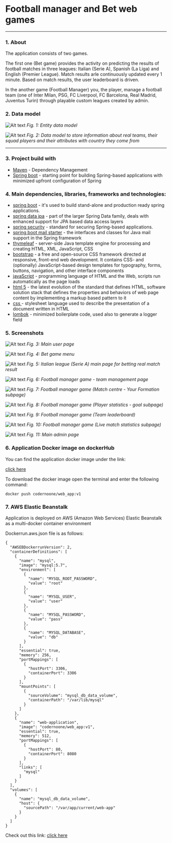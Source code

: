 # Football manager and Bet web games
---
### 1. About

The application consists of two games.

The first one (Bet game) provides the activity on predicting the results of football matches in three leagues: Italian (Serie A), Spanish (La Liga) and English (Premier League). Match results arle continuously updated every 1 minute. Based on match results, the user leaderboard is driven. 

In the another game (Football Manager)  you, the player, manage a football team (one of Inter Milan, PSG, FC Liverpool, FC Barcelona, Real Madrid, Juventus Turin) through playable custom leagues created by admin.

### 2. Data model
![Alt text](https://i.imgur.com/WgXGgsj.png "EER DIAGRAM")
*Fig. 1: Entity data model*



![Alt text](https://i.imgur.com/4ECUFpR.png "EER DIAGRAM")
*Fig. 2: Data model to store information about real teams, their squad players and their attributes with country they come from*
***

### 3. Project build with

* [Maven](https://maven.apache.org/) - Dependency Management
* [Spring boot]() - starting point for building Spring-based applications with minimized upfront configuration of Spring


### 4. Main dependencies, libraries, frameworks and technologies:

* [spring boot](https://spring.io/projects/spring-boot) - it's used to build stand-alone and production ready spring applications.
* [spring data jpa](https://spring.io/projects/spring-data-jpa) - part of the larger Spring Data family, deals with enhanced support for JPA based data access layers
* [spring security](https://spring.io/projects/spring-security) - standard for securing Spring-based applications.
* [spring boot mail starter](https://spring.io/projects/spring-security) - the interfaces and classes for Java mail support in the Spring framework
* [thymeleaf](https://www.thymeleaf.org/) - server-side Java template engine for processing and creating HTML, XML, JavaScript, CSS
* [bootstrap](https://getbootstrap.com/) -  a free and open-source CSS framework directed at responsive, front-end web development. It contains CSS- and (optionally) JavaScript-based design templates for typography, forms, buttons, navigation, and other interface components
* [javaScript](https://javascript.info/) - programming language of HTML and the Web, scripts run automatically as the page loads
* [html 5](https://developer.mozilla.org/en-US/docs/Web/HTML/Reference) - the latest evolution of the standard that defines HTML, software solution stack that defines the properties and behaviors of web page content by implementing a markup based pattern to it
* [css ](https://developer.mozilla.org/en-US/docs/Web/CSS/Reference) - stylesheet language used to describe the presentation of a document written in HTML
* [lombok](https://projectlombok.org/) - minimized boilerplate code, used also to generate a logger field

### 5. Screenshots

![Alt text](https://i.imgur.com/7W3Bk2o.png "user_page")
*Fig. 3: Main user page*

![Alt text](https://i.imgur.com/XJex6DV.png "bet_home")
*Fig. 4: Bet game menu*

![Alt text](https://i.imgur.com/GwSMD7A.png "user_page")
*Fig. 5: Italian league (Serie A) main page for betting real match result*

![Alt text](https://i.imgur.com/8npRzXB.png "user_page")
*Fig. 6: Football manager game - team management page*

![Alt text](https://i.imgur.com/poeEaiV.png "user_page")
*Fig. 7: Football manager game (Match centre - Your Formation subpage)*

![Alt text](https://i.imgur.com/0N3ZpU9.png "user_page")
*Fig. 8: Football manager game (Player statistics - goal subpage)*

![Alt text](https://i.imgur.com/490LusS.png "user_page")
*Fig. 9: Football manager game (Team leaderboard)*

![Alt text](https://i.imgur.com/orI5nJj.png "user_page")
*Fig. 10: Football manager game (Live match statistics subpage)*


![Alt text](https://i.imgur.com/2If8wJz.png "admin_page")
*Fig. 11: Main admin page*

### 6. Application Docker image on dockerHub

You can find the application docker image under the link: 

[click here](https://hub.docker.com/repository/docker/codernoone/web_app) 

To download the docker image open the terminal and enter the following command:

```
docker push codernoone/web_app:v1

```

### 7. AWS Elastic Beanstalk

Application is deployed on AWS (Amazon Web Services) Elastic Beanstalk as a multi-docker container environment

Dockerrun.aws.json file is as follows:

```docker
{
  "AWSEBDockerrunVersion": 2,
  "containerDefinitions": [
    {
      "name": "mysql",
      "image": "mysql:5.7",
      "environment": [
        {
          "name": "MYSQL_ROOT_PASSWORD",
          "value": "root"
        },
        {
          "name": "MYSQL_USER",
          "value": "user"
        },
        {
          "name": "MYSQL_PASSWORD",
          "value": "pass"
        },
        {
          "name": "MYSQL_DATABASE",
          "value": "db"
        }
      ],
      "essential": true,
      "memory": 256,
      "portMappings": [
        {
          "hostPort": 3306,
          "containerPort": 3306
        }
      ],
      "mountPoints": [
        {
          "sourceVolume": "mysql_db_data_volume",
          "containerPath": "/var/lib/mysql"
        }
      ]
    },
    {
      "name": "web-application",
      "image": "codernoone/web_app:v1",
      "essential": true,
      "memory": 512,
      "portMappings": [
        {
          "hostPort": 80,
          "containerPort": 8080
        }
      ],
      "links": [
        "mysql"
      ]
    }
  ],
  "volumes": [
    {
      "name": "mysql_db_data_volume",
      "host": {
        "sourcePath": "/var/app/current/web-app"
      }
    }
  ]
}
```

Check out this link: 
[click here](http://codernooone.eu-west-1.elasticbeanstalk.com/)


